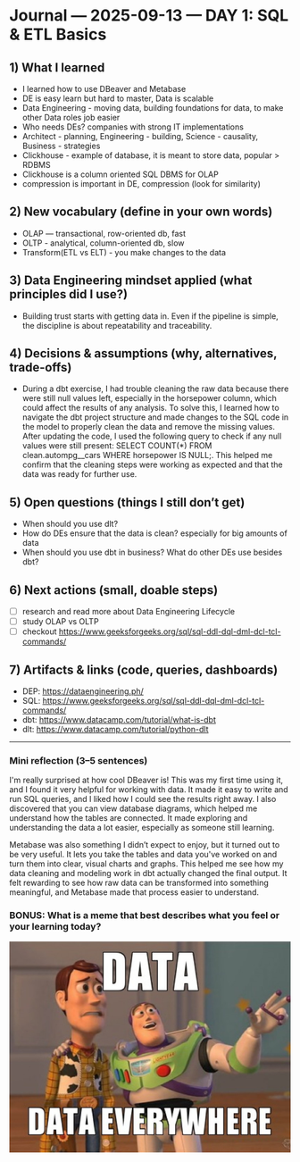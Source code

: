 # Journal — 2025-09-13 — DAY 1: SQL & ETL Basics

## 1) What I learned

- I learned how to use DBeaver and Metabase
- DE is easy learn but hard to master, Data is scalable
- Data Engineering - moving data, building foundations for data, to make other Data roles job easier
- Who needs DEs? companies with strong IT implementations
- Architect - planning, Engineering - building, Science - causality, Business - strategies
- Clickhouse - example of database, it is meant to store data, popular > RDBMS
- Clickhouse is a column oriented SQL DBMS for OLAP
- compression is important in DE, compression (look for similarity)

## 2) New vocabulary (define in your own words)

- OLAP — transactional, row-oriented db, fast
- OLTP - analytical, column-oriented db, slow
- Transform(ETL vs ELT) - you make changes to the data

## 3) Data Engineering mindset applied (what principles did I use?)

- Building trust starts with getting data in. Even if the pipeline is simple, the discipline is about repeatability and traceability.

## 4) Decisions & assumptions (why, alternatives, trade-offs)

- During a dbt exercise, I had trouble cleaning the raw data because there were still null values left, especially in the horsepower column, which could affect the results of any analysis. To solve this, I learned how to navigate the dbt project structure and made changes to the SQL code in the model to properly clean the data and remove the missing values. After updating the code, I used the following query to check if any null values were still present: SELECT COUNT(\*) FROM clean.autompg\_\_cars WHERE horsepower IS NULL;. This helped me confirm that the cleaning steps were working as expected and that the data was ready for further use.

## 5) Open questions (things I still don’t get)

- When should you use dlt?
- How do DEs ensure that the data is clean? especially for big amounts of data
- When should you use dbt in business? What do other DEs use besides dbt?

## 6) Next actions (small, doable steps)

- [ ] research and read more about Data Engineering Lifecycle
- [ ] study OLAP vs OLTP
- [ ] checkout https://www.geeksforgeeks.org/sql/sql-ddl-dql-dml-dcl-tcl-commands/

## 7) Artifacts & links (code, queries, dashboards)

- DEP: https://dataengineering.ph/
- SQL: https://www.geeksforgeeks.org/sql/sql-ddl-dql-dml-dcl-tcl-commands/
- dbt: https://www.datacamp.com/tutorial/what-is-dbt
- dlt: https://www.datacamp.com/tutorial/python-dlt

---

### Mini reflection (3–5 sentences)

I'm really surprised at how cool DBeaver is! This was my first time using it, and I found it very helpful for working with data. It made it easy to write and run SQL queries, and I liked how I could see the results right away. I also discovered that you can view database diagrams, which helped me understand how the tables are connected. It made exploring and understanding the data a lot easier, especially as someone still learning.

Metabase was also something I didn’t expect to enjoy, but it turned out to be very useful. It lets you take the tables and data you've worked on and turn them into clear, visual charts and graphs. This helped me see how my data cleaning and modeling work in dbt actually changed the final output. It felt rewarding to see how raw data can be transformed into something meaningful, and Metabase made that process easier to understand.

### BONUS: What is a meme that best describes what you feel or your learning today?

![Alt text](../assets/meme1.jpg "data everywhere")

